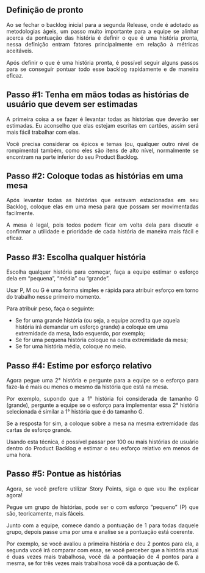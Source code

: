 ## Definição de pronto

<p align = "justify">Ao se fechar o backlog inicial para a segunda Release, onde é adotado as metodologias ágeis, um passo muito importante para a equipe se alinhar acerca da pontuação das história é definir o que é uma história pronta, nessa definição entram fatores principalmente em relação à métricas aceitáveis.</p>

<p align = "justify">Após definir o que é uma história pronta, é possível seguir alguns passos para se conseguir pontuar todo esse backlog rapidamente e de maneira eficaz.</p>

## Passo #1: Tenha em mãos todas as histórias de usuário que devem ser estimadas

<p align = "justify">A primeira coisa a se fazer é levantar todas as histórias que deverão ser estimadas. Eu aconselho que elas estejam escritas em cartões, assim será mais fácil trabalhar com elas.</p>
<p align = "justify">Você precisa considerar os épicos e temas (ou, qualquer outro nível de rompimento) também, como eles são itens de alto nível, normalmente se encontram na parte inferior do seu Product Backlog.</p>

## Passo #2: Coloque todas as histórias em uma mesa

<p align = "justify">Após levantar todas as histórias que estavam estacionadas em seu Backlog, coloque elas em uma mesa para que possam ser movimentadas facilmente.</p>

<p align = "justify">A mesa é legal, pois todos podem ficar em volta dela para discutir e confirmar a utilidade e prioridade de cada história de maneira mais fácil e eficaz.</p>

## Passo #3: Escolha qualquer história

<p align = "justify">Escolha qualquer história para começar, faça a equipe estimar o esforço dela em “pequena”, “média” ou “grande”.</p>

<p align = "justify">Usar P, M ou G é uma forma simples e rápida para atribuir esforço em torno do trabalho nesse primeiro momento.</p>

<p align = "justify">Para atribuir peso, faça o seguinte:</p>

* Se for uma grande história (ou seja, a equipe acredita que aquela história irá demandar um esforço grande) a coloque em uma extremidade da mesa, lado esquerdo, por exemplo;
* Se for uma pequena história coloque na outra extremidade da mesa;
* Se for uma história média, coloque no meio.


## Passo #4: Estime por esforço relativo

<p align = "justify">Agora pegue uma 2° história e pergunte para a equipe se o esforço para faze-la é mais ou menos o mesmo da história que está na mesa.</p>

<p align = "justify">Por exemplo, supondo que a 1° história foi considerada de tamanho G (grande), pergunte a equipe se o esforço para implementar essa 2° história selecionada é similar a 1° história que é do tamanho G.</p>

<p align = "justify">Se a resposta for sim, a coloque sobre a mesa na mesma extremidade das cartas de esforço grande.</p>

<p align = "justify">Usando esta técnica, é possível passar por 100 ou mais histórias de usuário dentro do Product Backlog e estimar o seu esforço relativo em menos de uma hora.</p>

## Passo #5: Pontue as histórias

<p align = "justify">Agora, se você prefere utilizar Story Points, siga o que vou lhe explicar agora!</p>

<p align = "justify">Pegue um grupo de histórias, pode ser o com esforço “pequeno” (P) que são, teoricamente, mais fáceis.</p>

<p align = "justify">Junto com a equipe, comece dando a pontuação de 1 para todas daquele grupo, depois passe uma por uma e analise se a pontuação está coerente.</p>

<p align = "justify">Por exemplo, se você avaliou a primeira história e deu 2 pontos para ela, a segunda você irá comparar com essa, se você perceber que a história atual é duas vezes mais trabalhosa, você dá a pontuação de 4 pontos para a mesma, se for três vezes mais trabalhosa você dá a pontuação de 6.</p>
